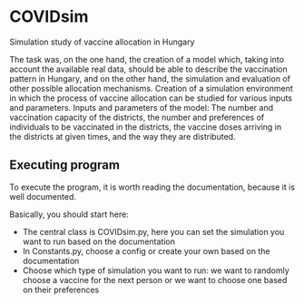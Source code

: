 # COVIDsim

Simulation study of vaccine allocation in Hungary

The task was, on the one hand, the creation of a model which, taking into account the available real data, should be able to describe the vaccination pattern in Hungary, and on the other hand, the simulation and evaluation of other possible allocation mechanisms.
Creation of a simulation environment in which the process of vaccine allocation can be studied for various inputs and parameters. Inputs and parameters of the model: The number and vaccination capacity of the districts, the number and preferences of individuals to be vaccinated in the districts, the vaccine doses arriving in the districts at given times, and the way they are distributed.

## Executing program

To execute the program, it is worth reading the documentation, because it is well documented.

Basically, you should start here:
* The central class is COVIDsim.py, here you can set the simulation you want to run based on the documentation
* In Constants.py, choose a config or create your own based on the documentation
* Choose which type of simulation you want to run: we want to randomly choose a vaccine for the next person or we want to choose one based on their preferences
